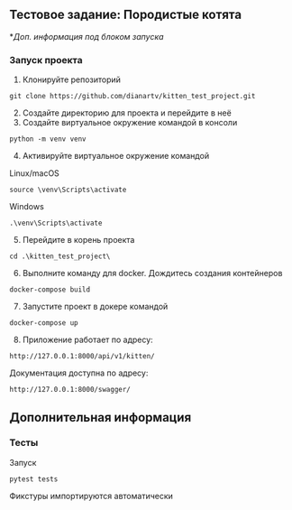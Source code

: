 ## Тестовое задание: Породистые котята
**Доп. информация под блоком запуска*

### Запуск проекта

1. Клонируйте репозиторий
```
git clone https://github.com/dianartv/kitten_test_project.git
```
2. Создайте директорию для проекта и перейдите в неё
3. Создайте виртуальное окружение командой в консоли
```
python -m venv venv
```
4. Активируйте виртуальное окружение командой
  
Linux/macOS
```
source \venv\Scripts\activate
```
Windows
```
.\venv\Scripts\activate
```
5. Перейдите в корень проекта
```
cd .\kitten_test_project\
```
6. Выполните команду для docker. Дождитесь создания контейнеров
```
docker-compose build
```
7. Запустите проект в докере командой
```
docker-compose up
```
8. Приложение работает по адресу:
```
http://127.0.0.1:8000/api/v1/kitten/
```
Документация доступна по адресу:
```
http://127.0.0.1:8000/swagger/
```

## Дополнительная информация
### Тесты
Запуск
```
pytest tests
```
Фикстуры импортируются автоматически


